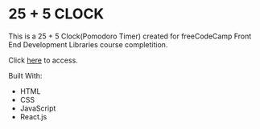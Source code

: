 # 25 + 5 CLOCK

This is a 25 + 5 Clock(Pomodoro Timer) created for freeCodeCamp Front End Development Libraries course completition.

Click [here](https://carlossrs.github.io/pomodoro-timer/) to access.

Built With:

- HTML
- CSS
- JavaScript
- React.js
